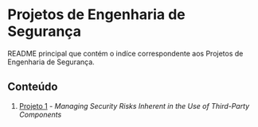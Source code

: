 # Projetos de Engenharia de Segurança

README principal que contém o indíce correspondente aos Projetos de Engenharia de Segurança.

## Conteúdo

1. [Projeto 1](../Projetos/Projeto%201%20-%20ES.pdf) - *Managing Security Risks Inherent in the Use of Third-Party Components*

<p>
